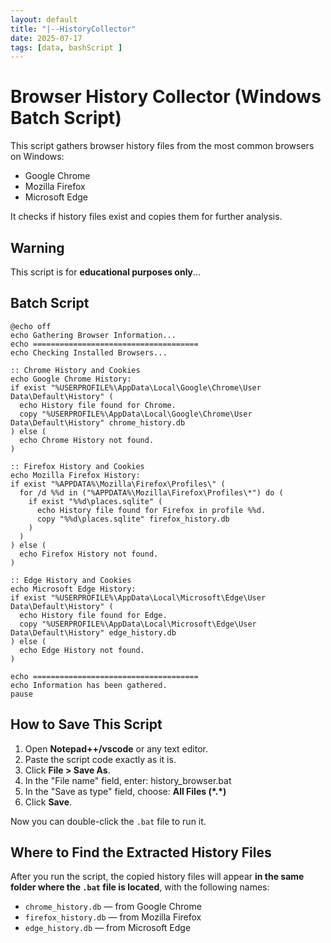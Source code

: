 ```yaml
---
layout: default
title: "|--HistoryCollector"
date: 2025-07-17
tags: [data, bashScript ]
---
```


# Browser History Collector (Windows Batch Script)

This script gathers browser history files from the most common browsers on Windows:

- Google Chrome  
- Mozilla Firefox  
- Microsoft Edge

It checks if history files exist and copies them for further analysis.


## Warning

This script is for **educational purposes only**...


## Batch Script

```batch
@echo off
echo Gathering Browser Information...
echo =====================================
echo Checking Installed Browsers...

:: Chrome History and Cookies
echo Google Chrome History:
if exist "%USERPROFILE%\AppData\Local\Google\Chrome\User Data\Default\History" (
  echo History file found for Chrome.
  copy "%USERPROFILE%\AppData\Local\Google\Chrome\User Data\Default\History" chrome_history.db
) else (
  echo Chrome History not found.
)

:: Firefox History and Cookies
echo Mozilla Firefox History:
if exist "%APPDATA%\Mozilla\Firefox\Profiles\" (
  for /d %%d in ("%APPDATA%\Mozilla\Firefox\Profiles\*") do (
    if exist "%%d\places.sqlite" (
      echo History file found for Firefox in profile %%d.
      copy "%%d\places.sqlite" firefox_history.db
    )
  )
) else (
  echo Firefox History not found.
)

:: Edge History and Cookies
echo Microsoft Edge History:
if exist "%USERPROFILE%\AppData\Local\Microsoft\Edge\User Data\Default\History" (
  echo History file found for Edge.
  copy "%USERPROFILE%\AppData\Local\Microsoft\Edge\User Data\Default\History" edge_history.db
) else (
  echo Edge History not found.
)

echo =====================================
echo Information has been gathered.
pause

```

## How to Save This Script

1. Open **Notepad++/vscode** or any text editor.
2. Paste the script code exactly as it is.
3. Click **File > Save As**.
4. In the "File name" field, enter: history_browser.bat
5. In the "Save as type" field, choose:  **All Files (\*.\*)**
6. Click **Save**.

Now you can double-click the `.bat` file to run it.

## Where to Find the Extracted History Files

After you run the script, the copied history files will appear **in the same folder where the `.bat` file is located**, with the following names:

- `chrome_history.db` — from Google Chrome
- `firefox_history.db` — from Mozilla Firefox
- `edge_history.db` — from Microsoft Edge

